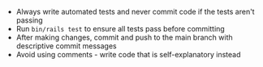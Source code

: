 - Always write automated tests and never commit code if the tests aren't passing
- Run `bin/rails test` to ensure all tests pass before committing
- After making changes, commit and push to the main branch with descriptive commit messages
- Avoid using comments - write code that is self-explanatory instead
